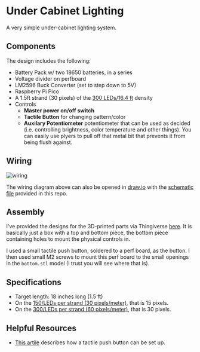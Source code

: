 # Under Cabinet Lighting
A very simple under-cabinet lighting system.

## Components
The design includes the following:
- Battery Pack w/ two 18650 batteries, in a series
- Voltage divider on perfboard
- LM2596 Buck Converter (set to step down to 5V)
- Raspberry Pi Pico
- A 1.5ft strand (30 pixels) of the [300 LEDs/16.4 ft](https://a.co/d/06SNFuth) density
- Controls
    - **Master power on/off switch**
    - **Tactile Button** for changing pattern/color
    - **Auxilary Potentiometer** potentiometer that can be used as decided (i.e. controlling brightness, color temperature and other things). You can easily use plyers to pull off that metal bit that prevents it from being flush against.

## Wiring
![wiring](https://i.imgur.com/RFXitxp.png)

The wiring diagram above can also be opened in [draw.io](https://draw.io) with the [schematic file](./schematic.drawio) provided in this repo.

## Assembly
I've provided the designs for the 3D-printed parts via Thingiverse [here](https://www.thingiverse.com/thing:6745264). It is basically just a box with a top and bottom piece, the bottom piece containing holes to mount the physical controls in.

I used a small tactile push button, soldered to a perf board, as the button. I then used small M2 screws to mount this perf board to the small openings in the `bottom.stl` model (I trust you will see where that is).

## Specifications
- Target length: 18 inches long (1.5 ft)
- On the [150/LEDs per strand (30 pixels/meter)](https://a.co/d/074xPUYj), that is 15 pixels.
- On the [300/LEDs per strand (60 pixels/meter)](https://a.co/d/06SNFuth), that is 30 pixels.

## Helpful Resources
- [This artile](https://www.hackster.io/Ramji_Patel/raspberry-pi-pico-and-button-321059) describes how a tactile push button can be set up.
